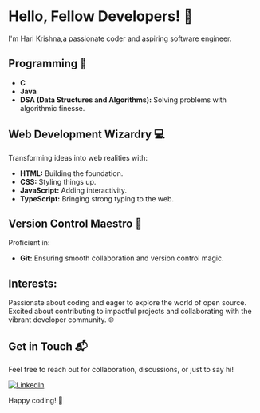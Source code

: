 # Hello, Fellow Developers! 👋

I'm Hari Krishna,a passionate coder and aspiring software engineer.

## Programming 🚀
- **C** 
- **Java** 
- **DSA (Data Structures and Algorithms):** Solving problems with algorithmic finesse.

## Web Development Wizardry 💻
Transforming ideas into web realities with:
- **HTML:** Building the foundation.
- **CSS:** Styling things up.
- **JavaScript:** Adding interactivity.
- **TypeScript:** Bringing strong typing to the web.

## Version Control Maestro 🤖
Proficient in:
- **Git:** Ensuring smooth collaboration and version control magic.


## Interests:
Passionate about coding and eager to explore the world of open source. Excited about contributing to impactful projects and collaborating with the vibrant developer community. 🌐

## Get in Touch 📬
Feel free to reach out for collaboration, discussions, or just to say hi!

[![LinkedIn](https://img.shields.io/badge/LinkedIn-Connect-blue)](https://in.linkedin.com/in/hari-krishna-reddy-86659b249)

Happy coding! 🚀
